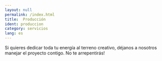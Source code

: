 ```yaml
---
layout: null
permalink: /index.html
title:  Producción
ident: produccion
category: servicios
lang: es
---
```


Si quieres dedicar toda tu energía al terreno creativo, déjanos a nosotros manejar el proyecto contigo. No te arrepentirás!